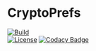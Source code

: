 # CryptoPrefs
[![Build](https://jitpack.io/v/AndreaCioccarelli/CryptoPrefs.svg)](https://jitpack.io/#AndreaCioccarelli/CryptoPrefs)	
[![License](https://img.shields.io/hexpm/l/plug.svg)](https://github.com/AndreaCioccarelli/CryptoPrefs/blob/master/LICENSE)	
[![Codacy Badge](https://api.codacy.com/project/badge/Grade/b294eaf4988842c090584b1315a5f348)](https://www.codacy.com/app/cioccarelliandrea01/CryptoPrefs)
